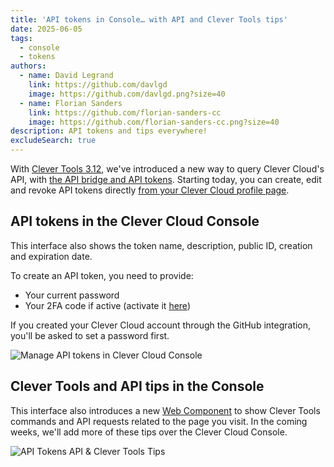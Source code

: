 ```yaml
---
title: 'API tokens in Console… with API and Clever Tools tips'
date: 2025-06-05
tags:
  - console
  - tokens
authors:
  - name: David Legrand
    link: https://github.com/davlgd
    image: https://github.com/davlgd.png?size=40
  - name: Florian Sanders
    link: https://github.com/florian-sanders-cc
    image: https://github.com/florian-sanders-cc.png?size=40
description: API tokens and tips everywhere!
excludeSearch: true
---
```


With [Clever Tools 3.12](/changelog/2025/03-07-clever-tools-3.12/), we've introduced a new way to query Clever Cloud's API, with [the API bridge and API tokens](/api/howto/#api-tokens). Starting today, you can create, edit and revoke API tokens directly [from your Clever Cloud profile page](https://console.clever-cloud.com/users/me/api-tokens).

## API tokens in the Clever Cloud Console

This interface also shows the token name, description, public ID, creation and expiration date.

To create an API token, you need to provide:

- Your current password
- Your 2FA code if active (activate it [here](https://console.clever-cloud.com/users/me/authentication))

If you created your Clever Cloud account through the GitHub integration, you'll be asked to set a password first.

![Manage API tokens in Clever Cloud Console](/images/console-api-tokens.webp)

## Clever Tools and API tips in the Console

This interface also introduces a new [Web Component](https://www.clever.cloud/developers/clever-components/) to show Clever Tools commands and API requests related to the page you visit. In the coming weeks, we'll add more of these tips over the Clever Cloud Console.

![API Tokens API & Clever Tools Tips](/images/console-api-tokens-tips.webp)
